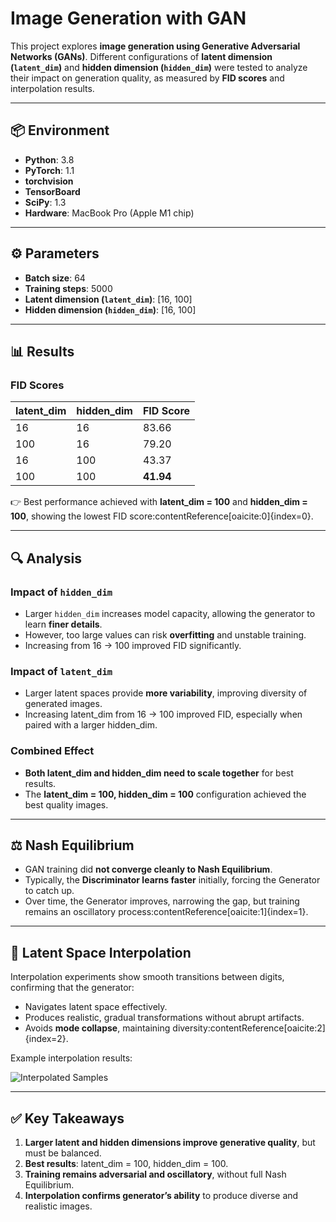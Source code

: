 # Image Generation with GAN

This project explores **image generation using Generative Adversarial Networks (GANs)**. Different configurations of **latent dimension (`latent_dim`)** and **hidden dimension (`hidden_dim`)** were tested to analyze their impact on generation quality, as measured by **FID scores** and interpolation results.

---

## 📦 Environment

- **Python**: 3.8  
- **PyTorch**: 1.1  
- **torchvision**  
- **TensorBoard**  
- **SciPy**: 1.3  
- **Hardware**: MacBook Pro (Apple M1 chip)  

---

## ⚙️ Parameters

- **Batch size**: 64  
- **Training steps**: 5000  
- **Latent dimension (`latent_dim`)**: [16, 100]  
- **Hidden dimension (`hidden_dim`)**: [16, 100]  

---

## 📊 Results

### FID Scores

| latent_dim | hidden_dim | FID Score |
|------------|------------|-----------|
| 16         | 16         | 83.66 |
| 100        | 16         | 79.20 |
| 16         | 100        | 43.37 |
| 100        | 100        | **41.94** |

👉 Best performance achieved with **latent_dim = 100** and **hidden_dim = 100**, showing the lowest FID score:contentReference[oaicite:0]{index=0}.  

---

## 🔍 Analysis

### Impact of `hidden_dim`
- Larger `hidden_dim` increases model capacity, allowing the generator to learn **finer details**.  
- However, too large values can risk **overfitting** and unstable training.  
- Increasing from 16 → 100 improved FID significantly.  

### Impact of `latent_dim`
- Larger latent spaces provide **more variability**, improving diversity of generated images.  
- Increasing latent_dim from 16 → 100 improved FID, especially when paired with a larger hidden_dim.  

### Combined Effect
- **Both latent_dim and hidden_dim need to scale together** for best results.  
- The **latent_dim = 100, hidden_dim = 100** configuration achieved the best quality images.  

---

## ⚖️ Nash Equilibrium

- GAN training did **not converge cleanly to Nash Equilibrium**.  
- Typically, the **Discriminator learns faster** initially, forcing the Generator to catch up.  
- Over time, the Generator improves, narrowing the gap, but training remains an oscillatory process:contentReference[oaicite:1]{index=1}.  

---

## 🔄 Latent Space Interpolation

Interpolation experiments show smooth transitions between digits, confirming that the generator:  
- Navigates latent space effectively.  
- Produces realistic, gradual transformations without abrupt artifacts.  
- Avoids **mode collapse**, maintaining diversity:contentReference[oaicite:2]{index=2}.  

Example interpolation results:  

![Interpolated Samples](docs/interpolation.png)

---

## ✅ Key Takeaways

1. **Larger latent and hidden dimensions improve generative quality**, but must be balanced.  
2. **Best results**: latent_dim = 100, hidden_dim = 100.  
3. **Training remains adversarial and oscillatory**, without full Nash Equilibrium.  
4. **Interpolation confirms generator’s ability** to produce diverse and realistic images.  
